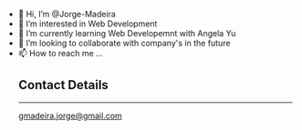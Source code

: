 - 👋 Hi, I’m @Jorge-Madeira
- 👀 I’m interested in Web Development 
- 🌱 I’m currently learning Web Developemnt with Angela Yu
- 💞️ I’m looking to collaborate with company's in the future
- 📫 How to reach me ...
      <h2>Contact Details</h2>
      <hr>
      <p> gmadeira.jorge@gmail.com</p>

<!---
Jorge-Madeira/Jorge-Madeira is a ✨ special ✨ repository because its `README.md` (this file) appears on your GitHub profile.
You can click the Preview link to take a look at your changes.
--->
